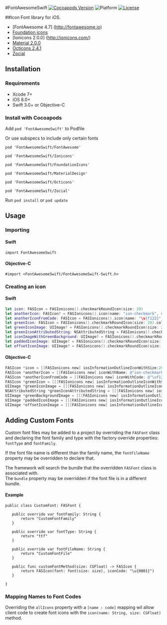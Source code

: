 #FontAwesomeSwift [![Cocoapods Version](https://img.shields.io/cocoapods/v/FontAwesomeSwift.svg?style=flat)](https://cocoapods.org/pods/FontAwesomeSwift) ![Platform](https://img.shields.io/cocoapods/p/FontAwesomeSwift.svg?style=flat) [![License](https://img.shields.io/cocoapods/l/FontAwesomeSwift.svg?style=flat)](https://github.com/charles-oder/FontAwesomeSwift/blob/master/LICENSE)

##Icon Font library for iOS.
- [FontAwesome 4.7] (http://fontawesome.io)
- [Foundation icons](http://zurb.com/playground/foundation-icon-fonts-3)
- [Ionicons 2.0.0] (http://ionicons.com/)
- [Material 2.0.0](https://google.github.io/material-design-icons/)
- [Octicons 2.4.1](https://octicons.github.com/)
- [Zocial](http://zocial.smcllns.com/)

## Installation
### Requirements
- Xcode 7+
- iOS 8.0+
- Swift 3.0+ or Objective-C

### Install with Cocoapods

Add `pod 'FontAwesomeSwift'` to Podfile

Or use subspecs to include only certain fonts

`pod 'FontAwesomeSwift/FontAwesome'`

`pod 'FontAwesomeSwift/Ionicons'`

`pod 'FontAwesomeSwift/FoundationIcons'`

`pod 'FontAwesomeSwift/MaterialDesign'`

`pod 'FontAwesomeSwift/Octicons'`

`pod 'FontAwesomeSwift/Zocial'`

Run `pod install` or `pod update`

## Usage
### Importing

#### Swift
`import FontAwesomeSwift`

#### Objective-C
`#import <FontAwesomeSwift/FontAwesomeSwift-Swift.h>`

### Creating an icon
#### Swift
```swift
let icon: FASIcon = FASIonicons().checkmarkRoundIcon(size: 20)
let anotherIcon: FASIcon? = FASIonicons().icon(name: "ion-checkmark", size: 20)
let anotherIconFromCode: FASIcon = FASIonicons().icon(name: "\u{f122}", size: 20)
let greenIcon: FASIcon = FASIonicons().checkmarkRoundIcon(size: 20).color(color: UIColor.green)
let greenIconImage: UIImage? = FASIonicons().checkmarkRoundIcon(size: 20).color(color: UIColor.green).image
let greenIconAttributedString: NSAttributedString = FASIonicons().checkmarkRoundIcon(size: 20).color(color: UIColor.green).attributedString 
let iconImageWithGreenBackground: UIImage? = FASIonicons().checkmarkRoundIcon(size: 20).backgroundColor(color: UIColor.green).image
let paddedIconImage: UIImage? = FASIonicons().checkmarkRoundIcon(size: 20).padding(padding: 10).image
let offsetIconImage: UIImage? = FASIonicons().checkmarkRoundIcon(size: 20).offset(x: 20, y: 20).image
```


#### Objective-C
```objective-c
FASIcon *icon = [[FASIonicons new] iosInformationOutlineIconWithSize:20];
FASIcon *anotherIcon = [[FASIonicons new] iconWithName: @"ion-checkmark" size:20];
FASIcon *anotherIconFromCode = [[FASIonicons new] iconWithCode: @"\uf122" size:20];
FASIcon *greenIcon = [[[FASIonicons new] iosInformationOutlineIconWithSize:20] colorWithColor:[UIColor greenColor]];
UIImage *greenIconImage = [[[FASIonicons new] iosInformationOutlineIconWithSize:20] colorWithColor:[UIColor greenColor]].image;
NSAttributedString *greenIconAttributedString = [[[FASIonicons new] iosInformationOutlineIconWithSize:20] colorWithColor:[UIColor greenColor]].attributedString;
UIImage *greenBackgroundImage = [[[FASIonicons new] iosInformationOutlineIconWithSize:20] backgroundColorWithColor:[UIColor greenColor]].image;
UIImage *paddedIconImage = [[[FASIonicons new] iosInformationOutlineIconWithSize:20] paddingWithPadding: 10].image;
UIImage *offsetIconImage = [[[FASIonicons new] iosInformationOutlineIconWithSize:20] offsetWithX: 20 y: 20].image;
```

## Adding Custom Fonts
Custom font files may be added to a project by overriding the `FASFont` class
and declaring the font family and type with the factory override properties:
 `fontType` and `fontFamily`.  

 If the font file name is different than the family name, the `fontFileName` property may be overridden to declare that.  

 The framework will search the bundle that the overridden `FASFont` class is associated with.  
 The `bundle` property may be overridden if the font file is in a different bundle.

#### Example
 ```
 public class CustomFont: FASFont {

    public override var fontFamily: String {
        return "CustomFontFamily"
    }
    
    public override var fontType: String {
        return "ttf"
    }
    
    public override var fontFileName: String {
        return "CustomFontFile"
    }

    public func customFontMethod(size: CGFloat) -> FASIcon {
        return FASIcon(font: font(size: size), iconCode: "\u{0001}")
    }
    
}
 ```

### Mapping Names to Font Codes
 Overriding the `allIcons` property with a `[name : code]` mapping wil allow client code to create font icons with the `icon(name: String, size: CGFloat)` method.
